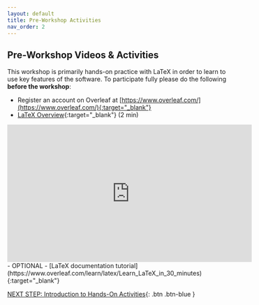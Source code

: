 ```yaml
---
layout: default
title: Pre-Workshop Activities
nav_order: 2
---
```

## Pre-Workshop Videos & Activities
This workshop is primarily hands-on practice with LaTeX in order to learn to use key features of the software. To participate fully please do the following **before the workshop**:

-   Register an account on Overleaf at [https://www.overleaf.com/](https://www.overleaf.com/){:target="_blank"}
-   [LaTeX Overview](https://www.youtube.com/watch?v=g8Ejj0T0yG4){:target="_blank"} (2 min)<br>
<iframe width="560" height="315" src="https://www.youtube.com/embed/g8Ejj0T0yG4" title="YouTube video player" frameborder="0" allow="accelerometer; autoplay; clipboard-write; encrypted-media; gyroscope; picture-in-picture" allowfullscreen></iframe>
-   OPTIONAL - [LaTeX documentation tutorial](https://www.overleaf.com/learn/latex/Learn_LaTeX_in_30_minutes){:target="_blank"}

[NEXT STEP: Introduction to Hands-On Activities](activities-intro.html){: .btn .btn-blue }
